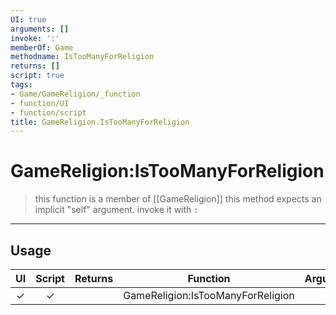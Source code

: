 ```yaml
---
UI: true
arguments: []
invoke: ':'
memberOf: Game
methodname: IsTooManyForReligion
returns: []
script: true
tags:
- Game/GameReligion/_function
- function/UI
- function/script
title: GameReligion.IsTooManyForReligion
---
```

# GameReligion:IsTooManyForReligion
> this function is a member of [[GameReligion]]
> this method expects an implicit "self" argument. invoke it with `:`
-----
## Usage
|  UI | Script | Returns | Function | Arguments |
|:---:|:------:|-------:|:--------:|:---------|
|✓|✓||GameReligion:IsTooManyForReligion||
